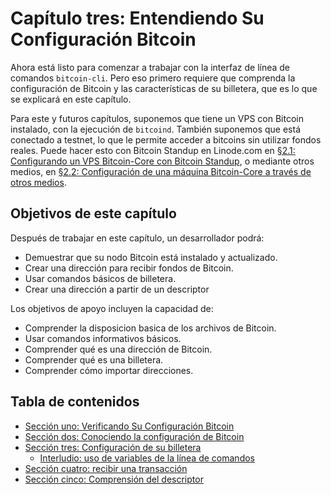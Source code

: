 # Capítulo tres: Entendiendo Su Configuración Bitcoin

Ahora está listo para comenzar a trabajar con la interfaz de línea de comandos `bitcoin-cli`. Pero eso primero requiere que comprenda la configuración de Bitcoin y las características de su billetera, que es lo que se explicará en este capítulo.

Para este y futuros capítulos, suponemos que tiene un VPS con Bitcoin instalado, con la ejecución de `bitcoind`. También suponemos que está conectado a testnet, lo que le permite acceder a bitcoins sin utilizar fondos reales. Puede hacer esto con Bitcoin Standup en Linode.com en [§2.1: Configurando un VPS Bitcoin-Core con Bitcoin Standup](02_1_Configurando_un_VPS_Bitcoin-Core_StackScript.md), o mediante otros medios, en [§2.2: Configuración de una máquina Bitcoin-Core a través de otros medios](02_2_Configurando_Bitcoin_Core_Otros.md).

##  Objetivos de este capítulo

Después de trabajar en este capítulo, un desarrollador podrá:

   * Demuestrar que su nodo Bitcoin está instalado y actualizado.
   * Crear una dirección para recibir fondos de Bitcoin.
   * Usar comandos básicos de billetera.
   * Crear una dirección a partir de un descriptor
   
Los objetivos de apoyo incluyen la capacidad de:

   * Comprender la disposicion basica de los archivos de Bitcoin.
   * Usar comandos informativos básicos.
   * Comprender qué es una dirección de Bitcoin.
   * Comprender qué es una billetera.
   * Comprender cómo importar direcciones.
   
## Tabla de contenidos

* [Sección uno: Verificando Su Configuración Bitcoin](03_1_Verificando_su_Configuracion_Bitcoin.md)
* [Sección dos: Conociendo la configuración de Bitcoin](03_2_Conociendo_su_Configuracion_Bitcoin.md)
* [Sección tres: Configuración de su billetera](03_3_Configurar_su_billetera.md)
   * [Interludio: uso de variables de la línea de comandos](03_3_Interludio_Usando_Variables_Linea_Comando.md)
* [Sección cuatro: recibir una transacción](03_4_Recibiendo_una_Transaccion.md)
* [Sección cinco: Comprensión del descriptor](03_5_Entendiendo_El_Descriptor.md)
